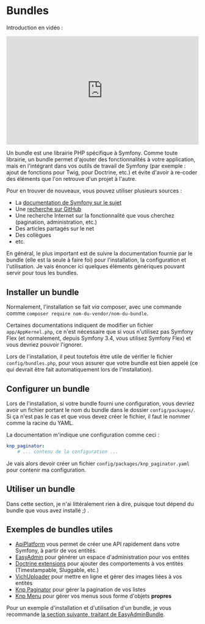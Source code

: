 #  Bundles

Introduction en vidéo :

<div style="position: relative; padding-bottom: 56.25%; height: 0;"><iframe src="https://www.loom.com/embed/0884e785a5cd40fcad3a43def7d5220a" frameborder="0" webkitallowfullscreen mozallowfullscreen allowfullscreen style="position: absolute; top: 0; left: 0; width: 100%; height: 100%;"></iframe></div>

Un bundle est une librairie PHP spécifique à Symfony. Comme toute librairie, un bundle permet d'ajouter des fonctionnalités à votre application, mais en l'intégrant dans vos outils de travail de Symfony (par exemple : ajout de fonctions pour Twig, pour Doctrine, etc.) et évite d'avoir à re-coder des éléments que l'on retrouve d'un projet à l'autre.

Pour en trouver de nouveaux, vous pouvez utiliser plusieurs sources :
- La [documentation de Symfony sur le sujet](https://symfony.com/bundles)
- Une [recherche sur GitHub](https://github.com/search?q=topic%3Asymfony-bundle&type=Repositories)
- Une recherche Internet sur la fonctionnalité que vous cherchez (pagination, administration, etc.)
- Des articles partagés sur le net
- Des collègues
- etc.

En général, le plus important est de suivre la documentation fournie par le bundle (elle est la seule à faire foi) pour l'installation, la configuration et l'utilisation. Je vais énoncer ici quelques éléments génériques pouvant servir pour tous les bundles.

## Installer un bundle

Normalement, l'installation se fait *via* composer, avec une commande comme `composer require nom-du-vendor/nom-du-bundle`.

Certaines documentations indiquent de modifier un fichier `app/AppKernel.php`, ce n'est nécessaire que si vous n'utilisez pas Symfony Flex (et normalement, depuis Symfony 3.4, vous utilisez Symfony Flex) et vous devriez pouvoir l'ignorer.

Lors de l'installation, il peut toutefois être utile de vérifier le fichier `config/bundles.php`, pour vous assurer que votre bundle est bien appelé (ce qui devrait être fait automatiquement lors de l'installation).

## Configurer un bundle

Lors de l'installation, si votre bundle fourni une configuration, vous devriez avoir un fichier portant le nom du bundle dans le dossier `config/packages/`. Si ça n'est pas le cas et que vous devez créer le fichier, il faut le nommer comme la racine du YAML.

La documentation m'indique une configuration comme ceci :

```yaml
knp_paginator:
    # ... contenu de la configuration ...
```

Je vais alors devoir créer un fichier `config/packages/knp_paginator.yaml` pour contenir ma configuration.

## Utiliser un bundle

Dans cette section, je n'ai littéralement rien à dire, puisque tout dépend du bundle que vous avez installé ;) .

## Exemples de bundles utiles

- [ApiPlatform](https://api-platform.com/docs/distribution/#using-symfony-and-composer) vous permet de créer une API rapidement dans votre Symfony, à partir de vos entités.
- [EasyAdmin](https://symfony.com/doc/current/bundles/EasyAdminBundle/index.html) pour générer un espace d'administration pour vos entités
- [Doctrine extensions](https://symfony.com/doc/current/bundles/StofDoctrineExtensionsBundle/index.html) pour ajouter des comportements à vos entités (Timestampable, Sluggable, etc.)
- [VichUploader](https://github.com/dustin10/VichUploaderBundle/blob/master/docs/index.md) pour mettre en ligne et gérer des images liées à vos entités
- [Knp Paginator](https://github.com/KnpLabs/KnpPaginatorBundle) pour gérer la pagination de vos listes
- [Knp Menu](https://github.com/KnpLabs/KnpMenuBundle/) pour gérer vos menus sous forme d'objets **propres**

Pour un exemple d'installation et d'utilisation d'un bundle, je vous recommande [la section suivante, traitant de EasyAdminBundle](41-easy-admin.md).